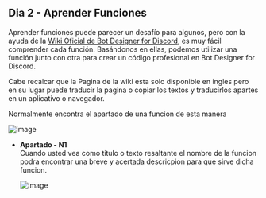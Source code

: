 ## Dia 2 - Aprender Funciones
Aprender funciones puede parecer un desafío para algunos, pero con la ayuda de la [Wiki Oficial de Bot Designer for Discord](https://nilpointer-software.github.io/bdfd-wiki/), es muy fácil comprender cada función. Basándonos en ellas, podemos utilizar una función junto con otra para crear un código profesional en Bot Designer for Discord.

Cabe recalcar que la Pagina de la wiki esta solo disponible en ingles pero en su lugar puede traducir la pagina o copiar los textos y traducirlos apartes en un aplicativo o navegador.

Normalmente encontra el apartado de una funcion de esta manera

![image](https://github.com/IzanaonYT/30D-BDFD/assets/131629841/b3aeaf9f-74c6-4072-ad60-4a5ba520e517)

- **Apartado - N1**<br>
  Cuando usted vea como titulo o texto resaltante el nombre de la funcion podra encontrar una breve y acertada descricpion para que sirve dicha funcion.

  ![image](https://github.com/IzanaonYT/30D-BDFD/assets/131629841/f2d51e82-6632-420d-a8f0-2ee637192909)
